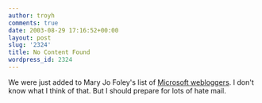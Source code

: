 ```yaml
---
author: troyh
comments: true
date: 2003-08-29 17:16:52+00:00
layout: post
slug: '2324'
title: No Content Found
wordpress_id: 2324
---
```


We were just added to Mary Jo Foley's list of [Microsoft webloggers](http://www.microsoft-watch.com/article2/0,0,1234054,00.asp?kc=MWRSS02129TX1K0000535). I don't know what I think of that. But I should prepare for lots of hate mail.

